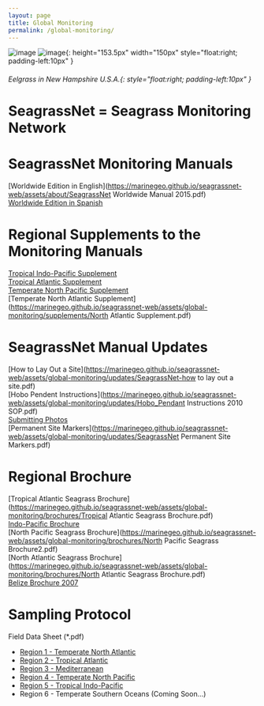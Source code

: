 ```yaml
---
layout: page
title: Global Monitoring
permalink: /global-monitoring/
---
```

![image](https://marinegeo.github.io/seagrassnet-web/assets/global-monitoring/main.photo.png)
![image](https://marinegeo.github.io/seagrassnet-web/assets/global-monitoring/Eelgrass-Bed-.gif){: height="153.5px" width="150px" style="float:right; padding-left:10px" }
###### *Eelgrass in New Hampshire U.S.A.*{: style="float:right; padding-left:10px" }

# SeagrassNet = Seagrass Monitoring Network 
# SeagrassNet Monitoring Manuals

[Worldwide Edition in English](https://marinegeo.github.io/seagrassnet-web/assets/about/SeagrassNet Worldwide Manual 2015.pdf)  
[Worldwide Edition in Spanish](https://marinegeo.github.io/seagrassnet-web/assets/about/Spanish_SeagrassNet_Manual_2006_Worldwide.pdf)
# Regional Supplements to the Monitoring Manuals
[Tropical Indo-Pacific Supplement](https://marinegeo.github.io/seagrassnet-web/assets/global-monitoring/supplements/West_Indian_Ocean_SeagrassNet_Supplements.pdf)  
[Tropical Atlantic Supplement](https://marinegeo.github.io/seagrassnet-web/assets/global-monitoring/supplements/Tropical_Atlantic_Supplement.pdf)  
[Temperate North Pacific Supplement](https://marinegeo.github.io/seagrassnet-web/assets/global-monitoring/supplements/Temperate_Pacific_Supplement.pdf)  
[Temperate North Atlantic Supplement](https://marinegeo.github.io/seagrassnet-web/assets/global-monitoring/supplements/North Atlantic Supplement.pdf)

# SeagrassNet Manual Updates
[How to Lay Out a Site](https://marinegeo.github.io/seagrassnet-web/assets/global-monitoring/updates/SeagrassNet-how to lay out a site.pdf)  
[Hobo Pendent Instructions](https://marinegeo.github.io/seagrassnet-web/assets/global-monitoring/updates/Hobo_Pendant Instructions 2010 SOP.pdf)  
[Submitting Photos](https://marinegeo.github.io/seagrassnet-web/assets/global-monitoring/updates/SeagrassNet-Submitting_Photo_SOP.pdf)  
[Permanent Site Markers](https://marinegeo.github.io/seagrassnet-web/assets/global-monitoring/updates/SeagrassNet Permanent Site Markers.pdf)

# Regional Brochure
[Tropical Atlantic Seagrass Brochure](https://marinegeo.github.io/seagrassnet-web/assets/global-monitoring/brochures/Tropical Atlantic Seagrass Brochure.pdf)  
[Indo-Pacific Brochure](https://marinegeo.github.io/seagrassnet-web/assets/global-monitoring/brochures/Seagrass_IndoPaci_Brochure.pdf)  
[North Pacific Seagrass Brochure](https://marinegeo.github.io/seagrassnet-web/assets/global-monitoring/brochures/North Pacific Seagrass Brochure2.pdf)  
[North Atlantic Seagrass Brochure](https://marinegeo.github.io/seagrassnet-web/assets/global-monitoring/brochures/North Atlantic Seagrass Brochure.pdf)  
[Belize Brochure 2007](https://marinegeo.github.io/seagrassnet-web/assets/global-monitoring/brochures/Belize_Flyer_07.pdf)

# Sampling Protocol 

  Field Data Sheet (*.pdf)
* [Region 1 - Temperate North Atlantic](https://marinegeo.github.io/seagrassnet-web/assets/global-monitoring/field/NA_SamplingForm2.pdf)  
* [Region 2 - Tropical Atlantic](https://marinegeo.github.io/seagrassnet-web/assets/global-monitoring/field/tropical_atlantic_sampling.pdf)  
* [Region 3 - Mediterranean](https://marinegeo.github.io/seagrassnet-web/assets/global-monitoring/field/MediterraneanSamplingForm06.pdf)  
* [Region 4 - Temperate North Pacific](https://marinegeo.github.io/seagrassnet-web/assets/global-monitoring/field/NP_SamplingForm2.pdf)  
* [Region 5 - Tropical Indo-Pacific](https://marinegeo.github.io/seagrassnet-web/assets/global-monitoring/field/WpSamplingForm10.pdf)  
* Region 6 - Temperate Southern Oceans (Coming Soon...)
